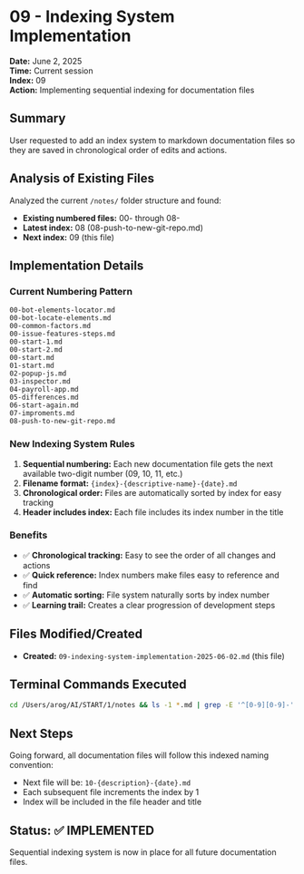 # 09 - Indexing System Implementation

**Date:** June 2, 2025  
**Time:** Current session  
**Index:** 09  
**Action:** Implementing sequential indexing for documentation files  

## Summary
User requested to add an index system to markdown documentation files so they are saved in chronological order of edits and actions.

## Analysis of Existing Files
Analyzed the current `/notes/` folder structure and found:
- **Existing numbered files:** 00- through 08-
- **Latest index:** 08 (08-push-to-new-git-repo.md)
- **Next index:** 09 (this file)

## Implementation Details

### Current Numbering Pattern
```
00-bot-elements-locator.md
00-bot-locate-elements.md  
00-common-factors.md
00-issue-features-steps.md
00-start-1.md
00-start-2.md
00-start.md
01-start.md  
02-popup-js.md
03-inspector.md
04-payroll-app.md
05-differences.md
06-start-again.md
07-improments.md
08-push-to-new-git-repo.md
```

### New Indexing System Rules
1. **Sequential numbering:** Each new documentation file gets the next available two-digit number (09, 10, 11, etc.)
2. **Filename format:** `{index}-{descriptive-name}-{date}.md`
3. **Chronological order:** Files are automatically sorted by index for easy tracking
4. **Header includes index:** Each file includes its index number in the title

### Benefits
- ✅ **Chronological tracking:** Easy to see the order of all changes and actions
- ✅ **Quick reference:** Index numbers make files easy to reference and find
- ✅ **Automatic sorting:** File system naturally sorts by index number
- ✅ **Learning trail:** Creates a clear progression of development steps

## Files Modified/Created
- **Created:** `09-indexing-system-implementation-2025-06-02.md` (this file)

## Terminal Commands Executed
```bash
cd /Users/arog/AI/START/1/notes && ls -1 *.md | grep -E '^[0-9][0-9]-' | sort -n | tail -5
```

## Next Steps
Going forward, all documentation files will follow this indexed naming convention:
- Next file will be: `10-{description}-{date}.md`
- Each subsequent file increments the index by 1
- Index will be included in the file header and title

## Status: ✅ IMPLEMENTED
Sequential indexing system is now in place for all future documentation files.
